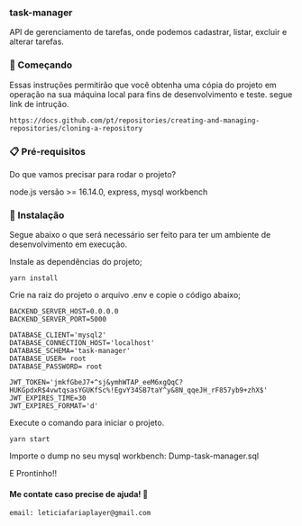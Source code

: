 ### task-manager
API de gerenciamento de tarefas, onde podemos cadastrar, listar, excluir e alterar tarefas.

### 🚀 Começando
Essas instruções permitirão que você obtenha uma cópia do projeto em operação na sua máquina local para fins de desenvolvimento e teste. segue link de intrução.
```
https://docs.github.com/pt/repositories/creating-and-managing-repositories/cloning-a-repository
```

### 📋 Pré-requisitos

Do que vamos precisar para rodar o projeto?

node.js versão >= 16.14.0,
express,
mysql workbench
### 🔧 Instalação
Segue abaixo o que será necessário ser feito para ter um ambiente de desenvolvimento em execução.

Instale as dependências do projeto;
```
yarn install
```
Crie na raiz do projeto o arquivo .env e copie o código abaixo;
```
BACKEND_SERVER_HOST=0.0.0.0
BACKEND_SERVER_PORT=5000

DATABASE_CLIENT='mysql2'
DATABASE_CONNECTION_HOST='localhost'
DATABASE_SCHEMA='task-manager'
DATABASE_USER= root
DATABASE_PASSWORD= root

JWT_TOKEN='jmkfGbeJ7+^sj&ymhWTAP_eeM6xgQqC?HUKGpdxR$4vwtqsasYGUKfSc%!EgvY34SB7taY^y&8N_qqeJH_rF857yb9+zhX$'
JWT_EXPIRES_TIME=30
JWT_EXPIRES_FORMAT='d'

```
Execute o comando para iniciar o projeto.
```
yarn start
```
Importe o dump no seu mysql workbench: Dump-task-manager.sql

E Prontinho!!

#### Me contate caso precise de ajuda! 📌
```
email: leticiafariaplayer@gmail.com
```
